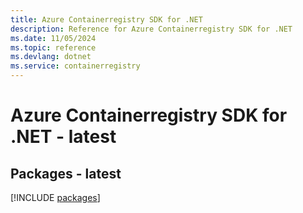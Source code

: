 ```yaml
---
title: Azure Containerregistry SDK for .NET
description: Reference for Azure Containerregistry SDK for .NET
ms.date: 11/05/2024
ms.topic: reference
ms.devlang: dotnet
ms.service: containerregistry
---
```

# Azure Containerregistry SDK for .NET - latest
## Packages - latest
[!INCLUDE [packages](containerregistry-index.md)]